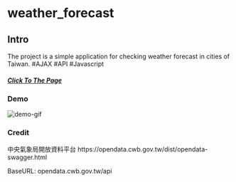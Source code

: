 # weather_forecast

<h2>Intro</h2>

The project is a simple application for checking weather forecast in cities of Taiwan. #AJAX #API #Javascript

<a href="https://autoimpact.github.io/weather_forecast/"><h5>Click To The Page</h5></a>


<h3>Demo</h3>
<img src="https://github.com/autoimpact/weather_forecast/blob/master/readme/weather_forecast.gif" alt="demo-gif">

<h3>Credit</h3>
<p>中央氣象局開放資料平台 https://opendata.cwb.gov.tw/dist/opendata-swagger.html</p>
<p>BaseURL: opendata.cwb.gov.tw/api</p>
